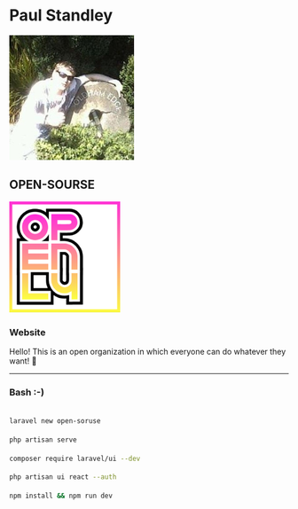 # __Paul Standley__

![profile](profile.png)

## OPEN-SOURSE

![open-soruse](open-soruse-logo.png)

### Website

Hello! This is an open organization in which everyone can do whatever they want! 💖

---

### Bash :-)

```BASH

laravel new open-soruse

php artisan serve

composer require laravel/ui --dev

php artisan ui react --auth

npm install && npm run dev

```
